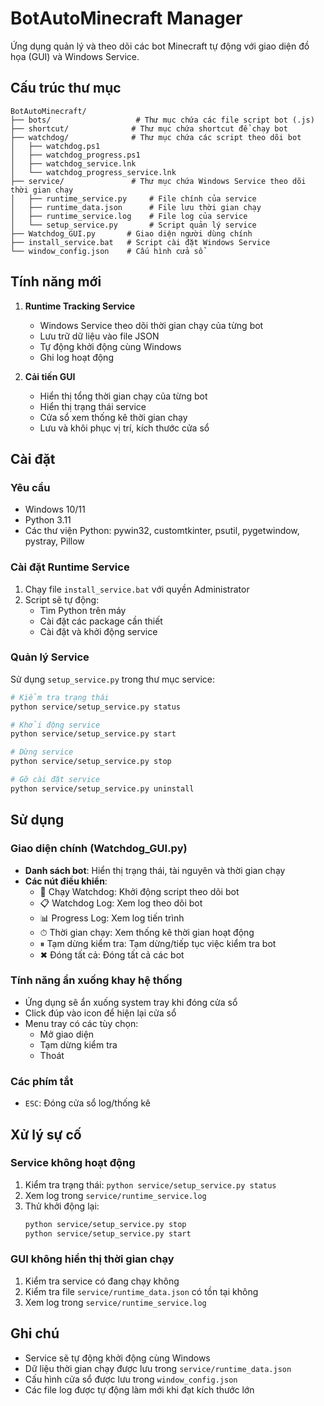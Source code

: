 # BotAutoMinecraft Manager

Ứng dụng quản lý và theo dõi các bot Minecraft tự động với giao diện đồ họa (GUI) và Windows Service.

## Cấu trúc thư mục

```
BotAutoMinecraft/
├── bots/                   # Thư mục chứa các file script bot (.js)
├── shortcut/              # Thư mục chứa shortcut để chạy bot
├── watchdog/              # Thư mục chứa các script theo dõi bot
│   ├── watchdog.ps1
│   ├── watchdog_progress.ps1
│   ├── watchdog_service.lnk
│   └── watchdog_progress_service.lnk
├── service/               # Thư mục chứa Windows Service theo dõi thời gian chạy
│   ├── runtime_service.py     # File chính của service
│   ├── runtime_data.json      # File lưu thời gian chạy
│   ├── runtime_service.log    # File log của service
│   └── setup_service.py       # Script quản lý service
├── Watchdog_GUI.py       # Giao diện người dùng chính
├── install_service.bat   # Script cài đặt Windows Service
└── window_config.json    # Cấu hình cửa sổ
```

## Tính năng mới

1. **Runtime Tracking Service**
   - Windows Service theo dõi thời gian chạy của từng bot
   - Lưu trữ dữ liệu vào file JSON
   - Tự động khởi động cùng Windows
   - Ghi log hoạt động

2. **Cải tiến GUI**
   - Hiển thị tổng thời gian chạy của từng bot
   - Hiển thị trạng thái service
   - Cửa sổ xem thống kê thời gian chạy
   - Lưu và khôi phục vị trí, kích thước cửa sổ

## Cài đặt

### Yêu cầu
- Windows 10/11
- Python 3.11
- Các thư viện Python: pywin32, customtkinter, psutil, pygetwindow, pystray, Pillow

### Cài đặt Runtime Service
1. Chạy file `install_service.bat` với quyền Administrator
2. Script sẽ tự động:
   - Tìm Python trên máy
   - Cài đặt các package cần thiết
   - Cài đặt và khởi động service

### Quản lý Service
Sử dụng `setup_service.py` trong thư mục service:
```bash
# Kiểm tra trạng thái
python service/setup_service.py status

# Khởi động service
python service/setup_service.py start

# Dừng service
python service/setup_service.py stop

# Gỡ cài đặt service
python service/setup_service.py uninstall
```

## Sử dụng

### Giao diện chính (Watchdog_GUI.py)
- **Danh sách bot**: Hiển thị trạng thái, tài nguyên và thời gian chạy
- **Các nút điều khiển**:
  - 🔄 Chạy Watchdog: Khởi động script theo dõi bot
  - 📋 Watchdog Log: Xem log theo dõi bot
  - 📊 Progress Log: Xem log tiến trình
  - ⏱ Thời gian chạy: Xem thống kê thời gian hoạt động
  - ⏸ Tạm dừng kiểm tra: Tạm dừng/tiếp tục việc kiểm tra bot
  - ✖ Đóng tất cả: Đóng tất cả các bot

### Tính năng ẩn xuống khay hệ thống
- Ứng dụng sẽ ẩn xuống system tray khi đóng cửa sổ
- Click đúp vào icon để hiện lại cửa sổ
- Menu tray có các tùy chọn:
  - Mở giao diện
  - Tạm dừng kiểm tra
  - Thoát

### Các phím tắt
- `ESC`: Đóng cửa sổ log/thống kê

## Xử lý sự cố

### Service không hoạt động
1. Kiểm tra trạng thái: `python service/setup_service.py status`
2. Xem log trong `service/runtime_service.log`
3. Thử khởi động lại: 
   ```bash
   python service/setup_service.py stop
   python service/setup_service.py start
   ```

### GUI không hiển thị thời gian chạy
1. Kiểm tra service có đang chạy không
2. Kiểm tra file `service/runtime_data.json` có tồn tại không
3. Xem log trong `service/runtime_service.log`

## Ghi chú
- Service sẽ tự động khởi động cùng Windows
- Dữ liệu thời gian chạy được lưu trong `service/runtime_data.json`
- Cấu hình cửa sổ được lưu trong `window_config.json`
- Các file log được tự động làm mới khi đạt kích thước lớn 